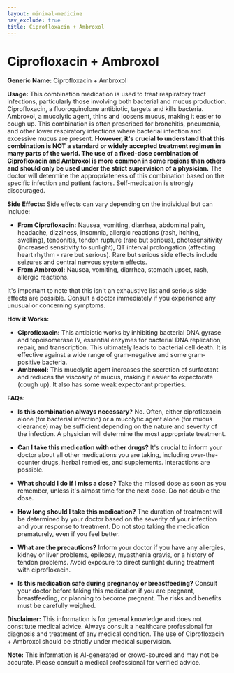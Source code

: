 ```yaml
---
layout: minimal-medicine
nav_exclude: true
title: Ciprofloxacin + Ambroxol
---
```


# Ciprofloxacin + Ambroxol

**Generic Name:** Ciprofloxacin + Ambroxol

**Usage:**  This combination medication is used to treat respiratory tract infections, particularly those involving both bacterial and mucus production.  Ciprofloxacin, a fluoroquinolone antibiotic, targets and kills bacteria. Ambroxol, a mucolytic agent, thins and loosens mucus, making it easier to cough up.  This combination is often prescribed for bronchitis, pneumonia, and other lower respiratory infections where bacterial infection and excessive mucus are present.  **However, it's crucial to understand that this combination is NOT a standard or widely accepted treatment regimen in many parts of the world.  The use of a fixed-dose combination of Ciprofloxacin and Ambroxol is more common in some regions than others and should only be used under the strict supervision of a physician.**  The doctor will determine the appropriateness of this combination based on the specific infection and patient factors.  Self-medication is strongly discouraged.

**Side Effects:**  Side effects can vary depending on the individual but can include:

* **From Ciprofloxacin:** Nausea, vomiting, diarrhea, abdominal pain, headache, dizziness, insomnia, allergic reactions (rash, itching, swelling), tendonitis, tendon rupture (rare but serious), photosensitivity (increased sensitivity to sunlight),  QT interval prolongation (affecting heart rhythm - rare but serious).  Rare but serious side effects include seizures and central nervous system effects.
* **From Ambroxol:** Nausea, vomiting, diarrhea, stomach upset,  rash, allergic reactions.

It's important to note that this isn't an exhaustive list and serious side effects are possible.  Consult a doctor immediately if you experience any unusual or concerning symptoms.


**How it Works:**

* **Ciprofloxacin:** This antibiotic works by inhibiting bacterial DNA gyrase and topoisomerase IV, essential enzymes for bacterial DNA replication, repair, and transcription.  This ultimately leads to bacterial cell death.  It is effective against a wide range of gram-negative and some gram-positive bacteria.
* **Ambroxol:** This mucolytic agent increases the secretion of surfactant and reduces the viscosity of mucus, making it easier to expectorate (cough up). It also has some weak expectorant properties.


**FAQs:**

* **Is this combination always necessary?** No.  Often, either ciprofloxacin alone (for bacterial infection) or a mucolytic agent alone (for mucus clearance) may be sufficient depending on the nature and severity of the infection. A physician will determine the most appropriate treatment.

* **Can I take this medication with other drugs?**  It's crucial to inform your doctor about all other medications you are taking, including over-the-counter drugs, herbal remedies, and supplements.  Interactions are possible.

* **What should I do if I miss a dose?** Take the missed dose as soon as you remember, unless it's almost time for the next dose. Do not double the dose.

* **How long should I take this medication?**  The duration of treatment will be determined by your doctor based on the severity of your infection and your response to treatment.  Do not stop taking the medication prematurely, even if you feel better.

* **What are the precautions?**  Inform your doctor if you have any allergies, kidney or liver problems, epilepsy, myasthenia gravis, or a history of tendon problems.  Avoid exposure to direct sunlight during treatment with ciprofloxacin.

* **Is this medication safe during pregnancy or breastfeeding?**  Consult your doctor before taking this medication if you are pregnant, breastfeeding, or planning to become pregnant.  The risks and benefits must be carefully weighed.


**Disclaimer:** This information is for general knowledge and does not constitute medical advice.  Always consult a healthcare professional for diagnosis and treatment of any medical condition.  The use of Ciprofloxacin + Ambroxol should be strictly under medical supervision.


**Note:** This information is AI-generated or crowd-sourced and may not be accurate. Please consult a medical professional for verified advice.